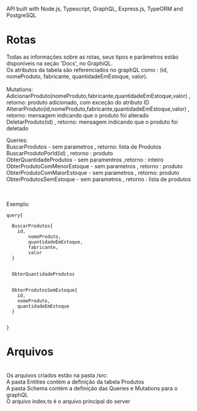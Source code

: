 
<br/>
API built with Node.js, Typescript, GraphQL, Express.js, TypeORM and PostgreSQL

<br/>

# Rotas
Todas as informações sobre as rotas, seus tipos e parâmetros estão disponíveis na seção 'Docs', no GraphiQL.<br/>
Os atributos da tabela são referenciados no graphQL como : (id, nomeProduto, fabricante, quantidadeEmEstoque, valor).<br/>
<br/>
Mutations:<br/>
AdicionarProduto(nomeProduto,fabricante,quantidadeEmEstoque,valor) , retorno: produto adicionado, com exceção do atributo ID
<br/>
AlterarProduto(id,nomeProduto,fabricante,quantidadeEmEstoque,valor) , retorno: mensagem indicando que o produto foi alterado
<br/>
DeletarProduto(id) , retorno: mensagem indicando que o produto foi deletado
<br/>

Queries:<br/>
BuscarProdutos - sem parametros , retorno: lista de Produtos
<br/>
BuscarProdutoPorId(id) , retorno : produto
<br/>
ObterQuantidadeProdutos - sem paramentros ,retorno : inteiro
<br/>
ObterProdutoComMenorEstoque - sem parametros , retorno : produto
<br/>
ObterProdutoComMaiorEstoque - sem parametros , retorno: produto
<br/>
ObterProdutosSemEstoque - sem parametros , retorno : lista de produtos

<br/><br/>
Exemplo:<br/>
```
query{
  
  BuscarProdutos{
	id,
    	nomeProduto,
    	quantidadeEmEstoque,
    	fabricante,
    	valor
  }
  
  
  ObterQuantidadeProdutos
  
  
  ObterProdutosSemEstoque{
    id,
    nomeProduto,
    quantidadeEmEstoque
  }

  
}
```


# Arquivos

<br/>
Os arquivos criados estão na pasta /src:
<br/>
A pasta Entities contém a definição da tabela Produtos
<br/>
A pasta Schema contém a definição das Queries e Mutations para o graphQL
<br/>
O arquivo index.ts é o arquivo principal do server



